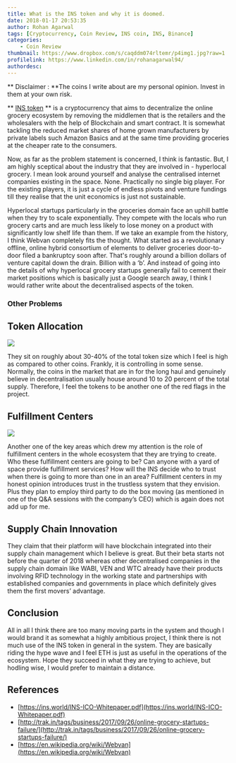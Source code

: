 ```yaml
---
title: What is the INS token and why it is doomed.
date: 2018-01-17 20:53:35
author: Rohan Agarwal
tags: [Cryptocurrency, Coin Review, INS coin, INS, Binance]
categories:
    - Coin Review
thumbnail: https://www.dropbox.com/s/caqddm074rltemr/p4img1.jpg?raw=1
profilelink: https://www.linkedin.com/in/rohanagarwal94/
authordesc: 
---
```


** Disclaimer : **The coins I write about are my personal opinion. Invest in them at your own risk.

** [INS token](https://ins.world/) ** is a cryptocurrency that aims to decentralize the online grocery ecosystem by removing the middlemen that is the retailers and the wholesalers with the help of Blockchain and smart contract. It is somewhat tackling the reduced market shares of home grown manufacturers by private labels such Amazon Basics and at the same time providing groceries at the cheaper rate to the consumers.

Now, as far as the problem statement is concerned, I think is fantastic. But, I am highly sceptical about the industry that they are involved in - hyperlocal grocery. I mean look around yourself and analyse the centralised internet companies existing in the space. None. Practically no single big player. For the existing players, it is just a cycle of endless pivots and venture fundings till they realise that the unit economics is just not sustainable. 

Hyperlocal startups particularly in the groceries domain face an uphill battle when they try to scale exponentially. They compete with the locals who run grocery carts and are much less likely to lose money on a product with significantly low shelf life than them.
If we take an example from the history, I think Webvan completely fits the thought. What started as a revolutionary offline, online hybrid consortium of elements to deliver groceries door-to-door filed a bankruptcy soon after. That's roughly around a billion dollars of venture capital down the drain. Billion with a ‘b’. And instead of going into the details of why hyperlocal grocery startups generally fail to cement their market positions which is basically just a Google search away, I think I would rather write about the decentralised aspects of the token.

### Other Problems

## Token Allocation

![](https://www.dropbox.com/s/4ll5xah1kmmqd1a/p4img2.jpg?raw=1)

They sit on roughly about 30-40% of the total token size which I feel is high as compared to other coins. Frankly, it is controlling in some sense. Normally, the coins in the market that are in for the long haul and genuinely believe in decentralisation usually house around 10 to 20 percent of the total supply. Therefore, I feel the tokens to be another one of the red flags in the project.

## Fulfillment Centers

![](https://www.dropbox.com/s/yg928ln2uxn2bd5/p4img3.jpg?raw=1)

Another one of the key areas which drew my attention is the role of fulfillment centers in the whole ecosystem that they are trying to create. Who these fulfillment centers are going to be? Can anyone with a yard of space provide fulfillment services? How will the INS decide who to trust when there is going to more than one in an area?
Fulfillment centers in my honest opinion introduces trust in the trustless system that they envision. Plus they plan to employ third party to do the box moving (as mentioned in one of the Q&A sessions with the company’s CEO) which is again does not add up for me. 

## Supply Chain Innovation

They claim that their platform will have blockchain integrated into their supply chain management which I believe is great. But their beta starts not before the quarter of 2018 whereas other decentralised companies in the supply chain domain like WABI, VEN and WTC already have their products involving RFID technology in the working state and partnerships with established companies and governments in place which definitely gives them the first movers’ advantage.

## Conclusion

All in all I think there are too many moving parts in the system and though I would brand it as somewhat a highly ambitious project, I think there is not much use of the INS token in general in the system. They are basically riding the hype wave and I feel ETH is just as useful in the operations of the ecosystem. Hope they succeed in what they are trying to achieve, but hodling wise, I would prefer to maintain a distance.

## References

* [https://ins.world/INS-ICO-Whitepaper.pdf](https://ins.world/INS-ICO-Whitepaper.pdf)
* [http://trak.in/tags/business/2017/09/26/online-grocery-startups-failure/](http://trak.in/tags/business/2017/09/26/online-grocery-startups-failure/)
* [https://en.wikipedia.org/wiki/Webvan](https://en.wikipedia.org/wiki/Webvan)